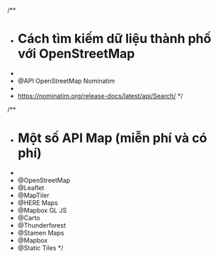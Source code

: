 /**
* # Cách tìm kiếm dữ liệu thành phố với OpenStreetMap
*
* @API OpenStreetMap Nominatim
*
* https://nominatim.org/release-docs/latest/api/Search/
*/

/**
* # Một số API Map (miễn phí và có phí)
*
* @OpenStreetMap
* @Leaflet
* @MapTiler
* @HERE Maps
* @Mapbox GL JS
* @Carto
* @Thunderforest
* @Stamen Maps
* @Mapbox
* @Static Tiles
*/
